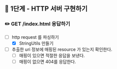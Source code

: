 ## 🚀 1단계 - HTTP 서버 구현하기
### ✏️ GET /index.html 응답하기
- [ ] http request 를 파싱하기
  - [x] StringUtils 만들기
- [ ] 추출한 uri 정보에 매핑된 resource 가 있는지 확인한다.
    - [ ] 매핑이 있으면 적절한 응답을 보낸다. 
    - [ ] 매핑이 없으면 404를 응답한다. 
